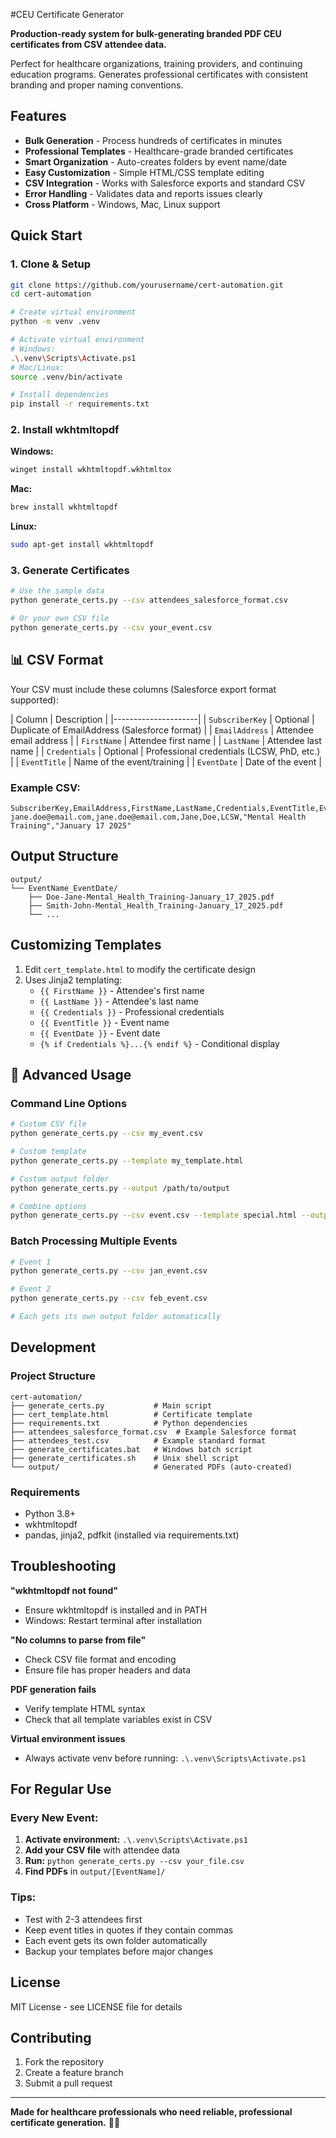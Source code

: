 #CEU Certificate Generator

**Production-ready system for bulk-generating branded PDF CEU certificates from CSV attendee data.**

Perfect for healthcare organizations, training providers, and continuing education programs. Generates professional certificates with consistent branding and proper naming conventions.

## Features

- **Bulk Generation** - Process hundreds of certificates in minutes
- **Professional Templates** - Healthcare-grade branded certificates  
- **Smart Organization** - Auto-creates folders by event name/date
- **Easy Customization** - Simple HTML/CSS template editing
- **CSV Integration** - Works with Salesforce exports and standard CSV
- **Error Handling** - Validates data and reports issues clearly
- **Cross Platform** - Windows, Mac, Linux support

## Quick Start

### 1. Clone & Setup
```bash
git clone https://github.com/yourusername/cert-automation.git
cd cert-automation

# Create virtual environment
python -m venv .venv

# Activate virtual environment
# Windows:
.\.venv\Scripts\Activate.ps1
# Mac/Linux:
source .venv/bin/activate

# Install dependencies
pip install -r requirements.txt
```

### 2. Install wkhtmltopdf
**Windows:**
```bash
winget install wkhtmltopdf.wkhtmltox
```

**Mac:**
```bash
brew install wkhtmltopdf
```

**Linux:**
```bash
sudo apt-get install wkhtmltopdf
```

### 3. Generate Certificates
```bash
# Use the sample data
python generate_certs.py --csv attendees_salesforce_format.csv

# Or your own CSV file
python generate_certs.py --csv your_event.csv
```

## 📊 CSV Format

Your CSV must include these columns (Salesforce export format supported):

| Column | Description |
|---------------------|
| `SubscriberKey` | Optional | Duplicate of EmailAddress (Salesforce format) |
| `EmailAddress` | Attendee email address |
| `FirstName` | Attendee first name |
| `LastName` | Attendee last name |
| `Credentials` | Optional | Professional credentials (LCSW, PhD, etc.) |
| `EventTitle` | Name of the event/training |
| `EventDate` | Date of the event |

### Example CSV:
```csv
SubscriberKey,EmailAddress,FirstName,LastName,Credentials,EventTitle,EventDate
jane.doe@email.com,jane.doe@email.com,Jane,Doe,LCSW,"Mental Health Training","January 17 2025"
```

## Output Structure

```
output/
└── EventName_EventDate/
    ├── Doe-Jane-Mental_Health_Training-January_17_2025.pdf
    ├── Smith-John-Mental_Health_Training-January_17_2025.pdf
    └── ...
```

## Customizing Templates

1. Edit `cert_template.html` to modify the certificate design
2. Uses Jinja2 templating:
   - `{{ FirstName }}` - Attendee's first name
   - `{{ LastName }}` - Attendee's last name  
   - `{{ Credentials }}` - Professional credentials
   - `{{ EventTitle }}` - Event name
   - `{{ EventDate }}` - Event date
   - `{% if Credentials %}...{% endif %}` - Conditional display

## 🔧 Advanced Usage

### Command Line Options
```bash
# Custom CSV file
python generate_certs.py --csv my_event.csv

# Custom template
python generate_certs.py --template my_template.html

# Custom output folder
python generate_certs.py --output /path/to/output

# Combine options
python generate_certs.py --csv event.csv --template special.html --output event_certs
```

### Batch Processing Multiple Events
```bash
# Event 1
python generate_certs.py --csv jan_event.csv

# Event 2  
python generate_certs.py --csv feb_event.csv

# Each gets its own output folder automatically
```

##  Development

### Project Structure
```
cert-automation/
├── generate_certs.py           # Main script
├── cert_template.html          # Certificate template
├── requirements.txt            # Python dependencies
├── attendees_salesforce_format.csv  # Example Salesforce format
├── attendees_test.csv          # Example standard format
├── generate_certificates.bat   # Windows batch script
├── generate_certificates.sh    # Unix shell script
└── output/                     # Generated PDFs (auto-created)
```

### Requirements
- Python 3.8+
- wkhtmltopdf
- pandas, jinja2, pdfkit (installed via requirements.txt)

## Troubleshooting

**"wkhtmltopdf not found"**
- Ensure wkhtmltopdf is installed and in PATH
- Windows: Restart terminal after installation

**"No columns to parse from file"**
- Check CSV file format and encoding
- Ensure file has proper headers and data

**PDF generation fails**
- Verify template HTML syntax
- Check that all template variables exist in CSV

**Virtual environment issues**
- Always activate venv before running: `.\.venv\Scripts\Activate.ps1`

## For Regular Use

### Every New Event:
1. **Activate environment:** `.\.venv\Scripts\Activate.ps1`
2. **Add your CSV file** with attendee data
3. **Run:** `python generate_certs.py --csv your_file.csv`
4. **Find PDFs** in `output/[EventName]/`

### Tips:
- Test with 2-3 attendees first
- Keep event titles in quotes if they contain commas
- Each event gets its own folder automatically
- Backup your templates before major changes

## License

MIT License - see LICENSE file for details

##  Contributing

1. Fork the repository
2. Create a feature branch
3. Submit a pull request

---

**Made for healthcare professionals who need reliable, professional certificate generation.** 🏥✨ 
